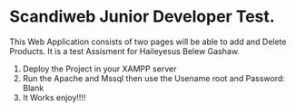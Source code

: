 # Scandiweb Junior Developer Test.

This Web Application consists of two pages will be able to add and Delete Products. It is a test Assisment for Haileyesus Belew Gashaw.

1. Deploy the Project in your XAMPP server
2. Run the Apache and Mssql then use the Usename root and Password: Blank
3. It Works enjoy!!!!
